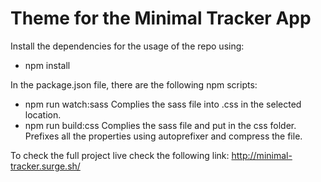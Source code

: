 # Theme for the Minimal Tracker App

Install the dependencies for the usage of the repo using:
  * npm install
 
 In the package.json file, there are the following npm scripts:
   * npm run watch:sass 
    Complies the sass file into .css in the selected location. 
   * npm run build:css
    Complies the sass file and put in the css folder. Prefixes all the properties using autoprefixer and compress the file.

To check the full project live check the following link:
http://minimal-tracker.surge.sh/
